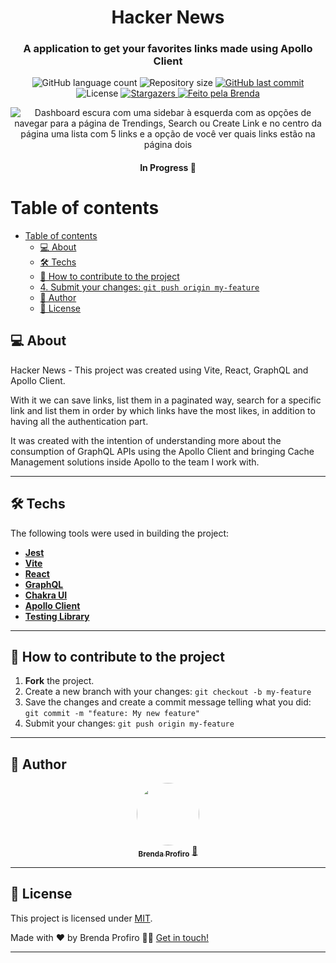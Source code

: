 <h1 align="center">
  Hacker News
</h1>

<h3 align="center">
  A application to get your favorites links made using Apollo Client
</h3>

<p align="center">
  <img alt="GitHub language count" src="https://img.shields.io/github/languages/count/bprofiro/apollo-client-hackernews?color=%2304D361">

  <img alt="Repository size" src="https://img.shields.io/github/repo-size/bprofiro/apollo-client-hackernews">

  <a href="https://github.com/bprofiro/apollo-client-hackernews/commits/master">
    <img alt="GitHub last commit" src="https://img.shields.io/github/last-commit/bprofiro/apollo-client-hackernews">
  </a>

   <img alt="License" src="https://img.shields.io/badge/license-MIT-brightgreen">
   <a href="https://github.com/bprofiro/apollo-client-hackernews/stargazers">
    <img alt="Stargazers" src="https://img.shields.io/github/stars/bprofiro/editor?style=social">
  </a>

  <a href="https://github.com/bprofiro/">
    <img alt="Feito pela Brenda" src="https://img.shields.io/badge/feito%20pela-Brenda-%237519C1">
  </a>
</p>

<p align="center">
    <img alt="Dashboard escura com uma sidebar à esquerda com as opções de navegar para a página de Trendings, Search ou Create Link e no centro da página uma lista com 5 links e a opção de você ver quais links estão na página dois" src="https://user-images.githubusercontent.com/59852846/161441234-1ed9b088-f3ee-4f29-bd78-eace4eea2b27.png">
</p>


<h4 align="center">
	In Progress 🚀
</h4>

Table of contents
=================
<!--ts-->
- [Table of contents](#table-of-contents)
  - [💻 About](#-about)
  - [🛠 Techs](#-techs)
  - [💪 How to contribute to the project](#-how-to-contribute-to-the-project)
  - [4. Submit your changes: `git push origin my-feature`](#4-submit-your-changes-git-push-origin-my-feature)
  - [🦸 Author](#-author)
  - [📝 License](#-license)
<!--te-->

## 💻 About

Hacker News - This project was created using Vite, React, GraphQL and Apollo Client.

With it we can save links, list them in a paginated way, search for a specific link and list them in order by which links have the most likes, in addition to having all the authentication part.

It was created with the intention of understanding more about the consumption of GraphQL APIs using the Apollo Client and bringing Cache Management solutions inside Apollo to the team I work with.

---
## 🛠 Techs

The following tools were used in building the project:

-   **[Jest](https://jestjs.io/pt-BR/)**
-   **[Vite](https://vitejs.dev/guide/#scaffolding-your-first-vite-project)**
-   **[React](https://pt-br.reactjs.org/)**
-   **[GraphQL](https://graphql.org/)**
-   **[Chakra UI](https://chakra-ui.com/guides/first-steps)**
-   **[Apollo Client](https://www.apollographql.com/docs/react/get-started)**
-   **[Testing Library](https://testing-library.com/)**

---

## 💪 How to contribute to the project

1. **Fork** the project.
2. Create a new branch with your changes: `git checkout -b my-feature`
3. Save the changes and create a commit message telling what you did: `git commit -m "feature: My new feature"`
4. Submit your changes: `git push origin my-feature`
---

## 🦸 Author
<p align="center">
  <a href="https://github.com/bprofiro">
  <img style="border-radius: 50%;" src="https://avatars2.githubusercontent.com/u/59852846?s=460&u=7eefe48768a2c3f95271868f85d8e61f9ffbebad&v=4" width="100px;" alt=""/>
  <br />
  <sub><b>Brenda Profiro</b></sub></a> <a href="https://blog-bprofiro.vercel.app/" title="Blog Pessoal">🚀</a>
  <br />
</p>

---

## 📝 License
This project is licensed under [MIT](./LICENSE).

Made with ❤️ by Brenda Profiro 👋🏽 [Get in touch!](https://www.linkedin.com/in/brenda-profiro/)

---
